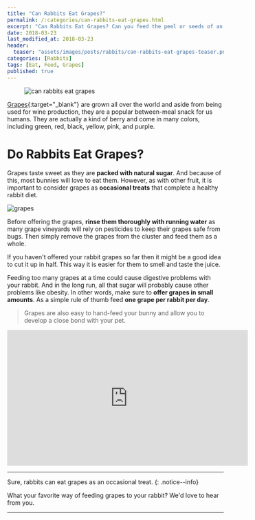 ```yaml
---
title: "Can Rabbits Eat Grapes?"
permalink: /:categories/can-rabbits-eat-grapes.html
excerpt: "Can Rabbits Eat Grapes? Can you feed the peel or seeds of an apple?"
date: 2018-03-23
last_modified_at: 2018-03-23
header:
  teaser: "assets/images/posts/rabbits/can-rabbits-eat-grapes-teaser.png"
categories: [Rabbits]
tags: [Eat, Feed, Grapes]
published: true
---
```


<figure>
  <img src="{{ site.url }}/assets/images/posts/rabbits/can-rabbits-eat-grapes.png" alt="can rabbits eat grapes">
</figure>

[Grapes](https://en.wikipedia.org/wiki/Grape){:target="_blank"} are grown all over the world and aside from being used for wine production, they are a popular between-meal snack for us humans. They are actually a kind of berry and come in many colors, including green, red, black, yellow, pink, and purple.

# Do Rabbits Eat Grapes?

Grapes taste sweet as they are **packed with natural sugar**. And because of this, most bunnies will love to eat them. However, as with other fruit, it is important to consider grapes as **occasional treats** that complete a healthy rabbit diet.

<img src="{{ site.url }}/assets/images/posts/food/grapes.jpg" alt="grapes" class="align-right">

Before offering the grapes, **rinse them thoroughly with running water** as many grape vineyards will rely on pesticides to keep their grapes safe from bugs. Then simply remove the grapes from the cluster and feed them as a whole.

If you haven't offered your rabbit grapes so far then it might be a good idea to cut it up in half. This way it is easier for them to smell and taste the juice.

Feeding too many grapes at a time could cause digestive problems with your rabbit. And in the long run, all that sugar will probably cause other problems like obesity. In other words, make sure to **offer grapes in small amounts**. As a simple rule of thumb feed **one grape per rabbit per day**.

> Grapes are also easy to hand-feed your bunny and allow you to develop a close bond with your pet.

<iframe width="560" height="315" src="https://www.youtube.com/embed/UEsI3rMeg24" frameborder="0" allowfullscreen></iframe>

---

Sure, rabbits can eat grapes as an occasional treat.
{: .notice--info}

What your favorite way of feeding grapes to your rabbit? We'd love to hear from you.

---
